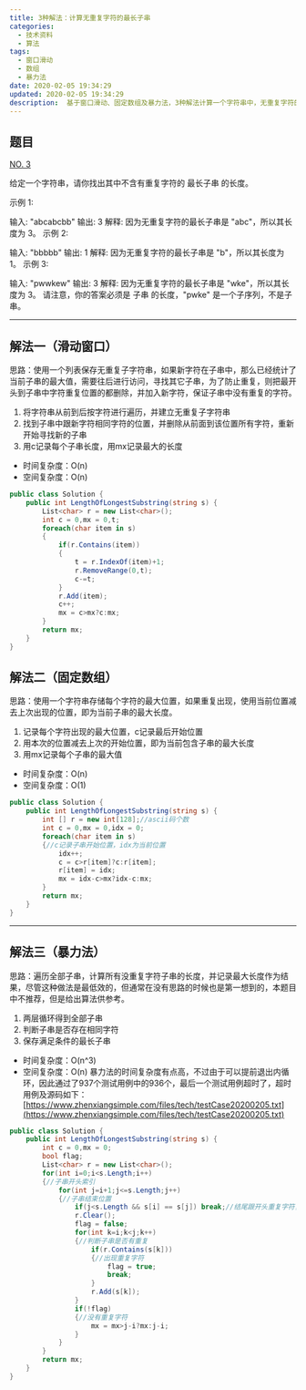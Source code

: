```yaml
---
title: 3种解法：计算无重复字符的最长子串
categories:
  - 技术资料
  - 算法
tags:
  - 窗口滑动
  - 数组
  - 暴力法
date: 2020-02-05 19:34:29
updated: 2020-02-05 19:34:29
description:  基于窗口滑动、固定数组及暴力法，3种解法计算一个字符串中，无重复字符的最长子字符串的长度...
---
```


## 题目

[NO. 3](https://leetcode-cn.com/problems/longest-substring-without-repeating-characters)

给定一个字符串，请你找出其中不含有重复字符的 最长子串 的长度。

示例 1:

输入: "abcabcbb"
输出: 3 
解释: 因为无重复字符的最长子串是 "abc"，所以其长度为 3。
示例 2:

输入: "bbbbb"
输出: 1
解释: 因为无重复字符的最长子串是 "b"，所以其长度为 1。
示例 3:

输入: "pwwkew"
输出: 3
解释: 因为无重复字符的最长子串是 "wke"，所以其长度为 3。
     请注意，你的答案必须是 子串 的长度，"pwke" 是一个子序列，不是子串。
***
## 解法一（滑动窗口）
思路：使用一个列表保存无重复子字符串，如果新字符在子串中，那么已经统计了当前子串的最大值，需要往后进行访问，寻找其它子串，为了防止重复，则把最开头到子串中字符重复位置的都删除，并加入新字符，保证子串中没有重复的字符。
1. 将字符串从前到后按字符进行遍历，并建立无重复子字符串
2. 找到子串中跟新字符相同字符的位置，并删除从前面到该位置所有字符，重新开始寻找新的子串
3. 用c记录每个子串长度，用mx记录最大的长度
* 时间复杂度：O(n)
* 空间复杂度：O(n)
```csharp
public class Solution {
    public int LengthOfLongestSubstring(string s) {
        List<char> r = new List<char>();
        int c = 0,mx = 0,t;
        foreach(char item in s)
        {
            if(r.Contains(item))
            {
                t = r.IndexOf(item)+1;
                r.RemoveRange(0,t);
                c-=t;
            }
            r.Add(item);
            c++;
            mx = c>mx?c:mx;
        }
        return mx;
    }
}
```

## 解法二（固定数组）
思路：使用一个字符串存储每个字符的最大位置，如果重复出现，使用当前位置减去上次出现的位置，即为当前子串的最大长度。
1. 记录每个字符出现的最大位置，c记录最后开始位置
2. 用本次的位置减去上次的开始位置，即为当前包含子串的最大长度
3. 用mx记录每个子串的最大值
* 时间复杂度：O(n)
* 空间复杂度：O(1)

```csharp
public class Solution {
    public int LengthOfLongestSubstring(string s) {
        int [] r = new int[128];//ascii码个数
        int c = 0,mx = 0,idx = 0;
        foreach(char item in s)
        {//c记录子串开始位置，idx为当前位置
            idx++;
            c = c>r[item]?c:r[item];
            r[item] = idx;
            mx = idx-c>mx?idx-c:mx;            
        }
        return mx;
    }
}
```
***
## 解法三（暴力法）
思路：遍历全部子串，计算所有没重复字符子串的长度，并记录最大长度作为结果，尽管这种做法是最低效的，但通常在没有思路的时候也是第一想到的，本题目中不推荐，但是给出算法供参考。
1. 两层循环得到全部子串
2. 判断子串是否存在相同字符
3. 保存满足条件的最长子串

* 时间复杂度：O(n^3)
* 空间复杂度：O(n)
暴力法的时间复杂度有点高，不过由于可以提前退出内循环，因此通过了937个测试用例中的936个，最后一个测试用例超时了，超时用例及源码如下：
[https://www.zhenxiangsimple.com/files/tech/testCase20200205.txt](https://www.zhenxiangsimple.com/files/tech/testCase20200205.txt)
```csharp
public class Solution {
    public int LengthOfLongestSubstring(string s) {
        int c = 0,mx = 0;
        bool flag;
        List<char> r = new List<char>();
        for(int i=0;i<s.Length;i++)
        {//子串开头索引
            for(int j=i+1;j<=s.Length;j++)
            {//子串结束位置
                if(j<s.Length && s[i] == s[j]) break;//结尾跟开头重复字符，后面就都不再满足
                r.Clear();
                flag = false;
                for(int k=i;k<j;k++)
                {//判断子串是否有重复
                    if(r.Contains(s[k]))
                    {//出现重复字符
                        flag = true;
                        break;
                    }
                    r.Add(s[k]);                    
                }
                if(!flag)
                {//没有重复字符
                    mx = mx>j-i?mx:j-i;
                }
            }
        }
        return mx;
    }
}
```
